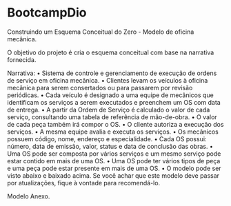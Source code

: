 # BootcampDio
 Construindo um Esquema Conceitual do Zero - Modelo de oficina mecânica.
 
 O objetivo do projeto é cria o esquema conceitual com base na narrativa fornecida.

Narrativa:
•	Sistema de controle e gerenciamento de execução de ordens de serviço em oficina mecânica.
•	Clientes levam os veículos à oficina mecânica para serem consertados ou para passarem por revisão periódicas.
•	Cada veículo é designado a uma equipe de mecânicos que identificam os serviços a serem executados e preenchem um OS com data de entrega.
•	A partir da Ordem de Serviço é calculado o valor de cada serviço, consultando uma tabela de referência de mão-de-obra.
•	O valor de cada peça também irá compor o OS.
•	O cliente autoriza a execução dos serviços.
•	A mesma equipe avalia e executa os serviços.
•	Os mecânicos possuem código, nome, endereço e especialidade.
•	Cada OS possui: número, data de emissão, valor, status e data de conclusão das obras.
•	Uma OS pode ser composta por vários serviços e um mesmo serviço pode estar contido em mais de uma OS.
•	Uma OS pode ter vários tipos de peça e uma peça pode estar presente em mais de uma OS.
•	O modelo pode ser visto abaixo e baixado acima. Se você achar que este modelo deve passar por atualizações, fique à vontade para recomendá-lo.

Modelo Anexo.

